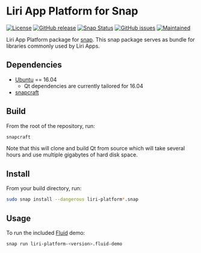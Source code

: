 Liri App Platform for Snap
============

[![License](https://img.shields.io/badge/license-GPLv3.0-blue.svg)](https://www.gnu.org/licenses/gpl-3.0.html)
[![GitHub release](https://img.shields.io/github/release/lirios/platform-snap.svg)](https://github.com/lirios/platform-snap)
[![Snap Status](https://build.snapcraft.io/badge/lirios/platform-snap.svg)](https://build.snapcraft.io/user/lirios/platform-snap)
[![GitHub issues](https://img.shields.io/github/issues/lirios/platform-snap.svg)](https://github.com/lirios/platform-snap/issues)
[![Maintained](https://img.shields.io/maintenance/yes/2017.svg)](https://github.com/lirios/platform-snap/commits/develop)

Liri App Platform package for [snap][snapcraft-io]. This snap package
serves as bundle for libraries commonly used by Liri Apps.

## Dependencies

* [Ubuntu][ubuntu-com] == 16.04
  * Qt dependencies are currently tailored for 16.04
* [snapcraft][snapcraft-gh]

## Build

From the root of the repository, run:
```sh
snapcraft
```

Note that this will clone and build Qt from source which will take several hours and use
multiple gigabytes of hard disk space.

## Install

From your build directory, run:
```sh
sudo snap install --dangerous liri-platform*.snap
```

## Usage

To run the included [Fluid][fluid-gh] demo:
```sh
snap run liri-platform-<version>.fluid-demo
```

[ubuntu-com]: https://www.ubuntu.com/
[snapcraft-io]: https://snapcraft.io
[snapcraft-gh]: https://github.com/snapcore/snapcraft
[fluid-gh]: http://github.com/lirios/fluid
